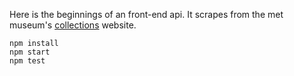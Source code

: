 Here is the beginnings of an front-end api. It scrapes from the met museum's [collections][1] website.

    npm install
    npm start
    npm test


[1]: http://www.metmuseum.org/collections/